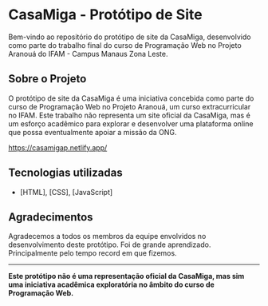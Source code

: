 # CasaMiga - Protótipo de Site

Bem-vindo ao repositório do protótipo de site da CasaMiga, desenvolvido como parte do trabalho final do curso de Programação Web no Projeto Aranouá do IFAM - Campus Manaus Zona Leste.

## Sobre o Projeto

O protótipo de site da CasaMiga é uma iniciativa concebida como parte do curso de Programação Web no Projeto Aranouá, um curso extracurricular no IFAM. Este trabalho não representa um site oficial da CasaMiga, mas é um esforço acadêmico para explorar e desenvolver uma plataforma online que possa eventualmente apoiar a missão da ONG.

https://casamigap.netlify.app/

## Tecnologias utilizadas
- [HTML], [CSS], [JavaScript]

## Agradecimentos

Agradecemos a todos os membros da equipe envolvidos no desenvolvimento deste protótipo. Foi de grande aprendizado. Principalmente pelo tempo record em que fizemos.



---

**Este protótipo não é uma representação oficial da CasaMiga, mas sim uma iniciativa acadêmica exploratória no âmbito do curso de Programação Web.**

